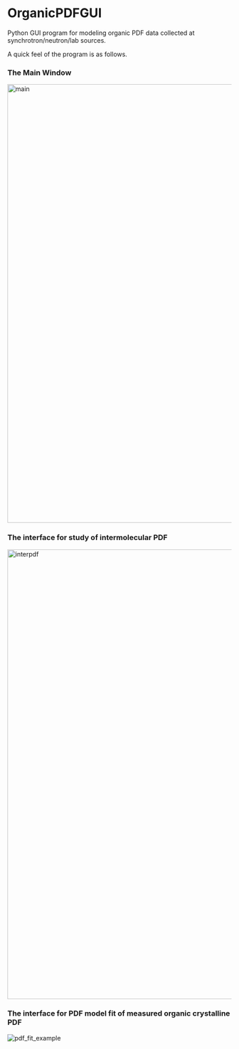 # OrganicPDFGUI
Python GUI program for modeling organic PDF data collected at synchrotron/neutron/lab sources.

A quick feel of the program is as follows.

### The Main Window

<img width="986" alt="main" src="https://user-images.githubusercontent.com/8492535/33334474-9479beb4-d42f-11e7-9eea-2c79793cb522.png">

### The interface for study of intermolecular PDF

<img width="1011" alt="interpdf" src="https://user-images.githubusercontent.com/8492535/33414407-f35df4a8-d557-11e7-81ee-92c7c476211f.png">

### The interface for PDF model fit of measured organic crystalline PDF

![pdf_fit_example](https://user-images.githubusercontent.com/8492535/33297682-fcef98de-d3a7-11e7-8837-0a888fab1ef5.png)

